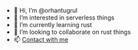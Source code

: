 - 👋 Hi, I’m @orhantugrul
- 👀 I’m interested in serverless things 
- 🌱 I’m currently learning rust
- 💞️ I’m looking to collaborate on rust things
- 📫 [Contact with me](orhan.tugrul.61@gmail.com)
